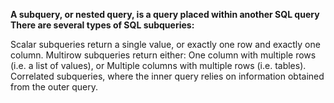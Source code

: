 **A subquery, or nested query, is a query placed within another SQL query**
**There are several types of SQL subqueries:**

Scalar subqueries return a single value, or exactly one row and exactly one column.
Multirow subqueries return either:
One column with multiple rows (i.e. a list of values), or
Multiple columns with multiple rows (i.e. tables).
Correlated subqueries, where the inner query relies on information obtained from the outer query.
